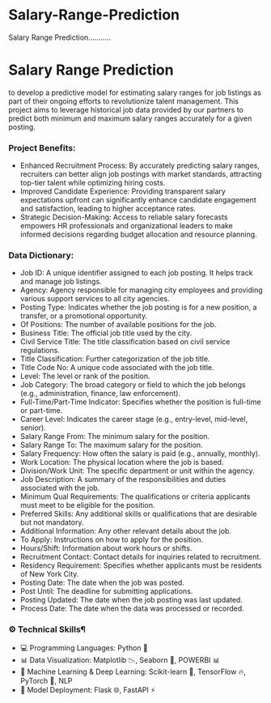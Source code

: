 # Salary-Range-Prediction

Salary Range Prediction...........

# Salary Range Prediction

to develop a predictive model for estimating salary ranges for job listings as part of their ongoing efforts to revolutionize talent management. This project aims to leverage historical job data provided by our partners to predict both minimum and maximum salary ranges accurately for a given posting.

### Project Benefits:

- Enhanced Recruitment Process: By accurately predicting salary ranges, recruiters can better align job postings with market standards, attracting top-tier talent while optimizing hiring costs.
- Improved Candidate Experience: Providing transparent salary expectations upfront can significantly enhance candidate engagement and satisfaction, leading to higher acceptance rates.
- Strategic Decision-Making: Access to reliable salary forecasts empowers HR professionals and organizational leaders to make informed decisions regarding budget allocation and resource planning.

### Data Dictionary: ###

- Job ID: A unique identifier assigned to each job posting. It helps track and manage job listings.
- Agency: Agency responsible for managing city employees and providing various support services to all city agencies.
- Posting Type: Indicates whether the job posting is for a new position, a transfer, or a promotional opportunity.
- Of Positions: The number of available positions for the job.
- Business Title: The official job title used by the city.
- Civil Service Title: The title classification based on civil service regulations.
- Title Classification: Further categorization of the job title.
- Title Code No: A unique code associated with the job title.
- Level: The level or rank of the position.
- Job Category: The broad category or field to which the job belongs (e.g., administration, finance, law enforcement).
- Full-Time/Part-Time Indicator: Specifies whether the position is full-time or part-time.
- Career Level: Indicates the career stage (e.g., entry-level, mid-level, senior).
- Salary Range From: The minimum salary for the position.
- Salary Range To: The maximum salary for the position.
- Salary Frequency: How often the salary is paid (e.g., annually, monthly).
- Work Location: The physical location where the job is based.
- Division/Work Unit: The specific department or unit within the agency.
- Job Description: A summary of the responsibilities and duties associated with the job.
- Minimum Qual Requirements: The qualifications or criteria applicants must meet to be eligible for the position.
- Preferred Skills: Any additional skills or qualifications that are desirable but not mandatory.
- Additional Information: Any other relevant details about the job.
- To Apply: Instructions on how to apply for the position.
- Hours/Shift: Information about work hours or shifts.
- Recruitment Contact: Contact details for inquiries related to recruitment.
- Residency Requirement: Specifies whether applicants must be residents of New York City.
- Posting Date: The date when the job was posted.
- Post Until: The deadline for submitting applications.
- Posting Updated: The date when the job posting was last updated.
- Process Date: The date when the data was processed or recorded.

### ⚙️ Technical Skills¶

- 💻 Programming Languages: Python 🐍
- 📊 Data Visualization: Matplotlib 📉, Seaborn 🌊, POWERBI 📊
- 🧠 Machine Learning & Deep Learning: Scikit-learn 🤖, TensorFlow 🔥, PyTorch 🧩, NLP 
- 🚀 Model Deployment: Flask 🌐, FastAPI ⚡